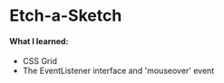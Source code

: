 # Etch-a-Sketch
#### What I learned:
- CSS Grid
- The EventListener interface and 'mouseover' event
